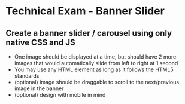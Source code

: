 # Technical Exam - Banner Slider

## Create a banner slider / carousel using only native CSS and JS
- One image should be displayed at a time, but should have 2 more images that would automatically slide from left to right at 1 second
- You may use any HTML element as long as it follows the HTML5 standards
- (optional) image should be draggable to scroll to the next/previous image in the banner
- (optional) design with mobile in mind
